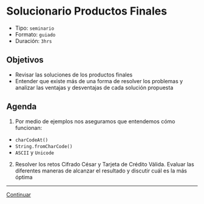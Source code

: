 # Solucionario Productos Finales
- Tipo: `seminario`
- Formato: `guiado`
- Duración: `3hrs`

## Objetivos

- Revisar las soluciones de los productos finales
- Entender que existe más de una forma de resolver los problemas y analizar
las ventajas y desventajas de cada solución propuesta

## Agenda

1. Por medio de ejemplos nos aseguramos que entendemos cómo funcionan:
  - `charCodeAt()`
  - `String.fromCharCode()`
  - `ASCII` y `Unicode`

2. Resolver los retos Cifrado César y Tarjeta de Crédito Válida. Evaluar las
diferentes maneras de alcanzar el resultado y discutir cuál es la más óptima

***
[Continuar](05-survey.md)
